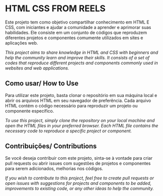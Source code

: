 # HTML CSS FROM REELS

Este projeto tem como objetivo compartilhar conhecimento em HTML E CSS, com iniciantes e ajudar a comunidade a aprender e aprimorar suas habilidades. Ele consiste em um conjunto de códigos que reproduzem diferentes projetos e componentes comumente utilizados em sites e aplicações web.

*This project aims to share knowledge in HTML and CSS with beginners and help the community learn and improve their skills. It consists of a set of codes that reproduce different projects and components commonly used in websites and web applications.*



## Como usar/ How to Use

Para utilizar este projeto, basta clonar o repositório em sua máquina local e abrir os arquivos HTML em seu navegador de preferência. Cada arquivo HTML contém o código necessário para reproduzir um projeto ou componente específico.

*To use this project, simply clone the repository on your local machine and open the HTML files in your preferred browser. Each HTML file contains the necessary code to reproduce a specific project or component.*

## Contribuições/ Contributions

Se você deseja contribuir com este projeto, sinta-se à vontade para criar pull requests ou abrir issues com sugestões de projetos e componentes para serem adicionados, melhorias nos códigos. 

*If you wish to contribute to this project, feel free to create pull requests or open issues with suggestions for projects and components to be added, improvements to existing code, or any other ideas to help the community.*
